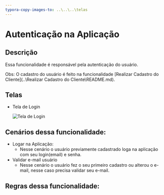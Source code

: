 ```yaml
---
typora-copy-images-to: ..\..\..\telas
---
```


# Autenticação na Aplicação

## Descrição

Essa funcionalidade é responsável pela autenticação do usuário.

Obs: O cadastro do usuário é feito na funcionalidade [Realizar Cadastro do Cliente](..\Realizar Cadastro do Cliente\README.md).

## Telas

- Tela de Login

  ![Tela de Login](C:\Users\mbacefor\gitHUB\estagio2Uni7\2019\01\projetos\e-fiel\telas\telaLogin.png)

## Cenários dessa funcionalidade:

+ Logar na Aplicação:
    - Nesse cenário o usuário previamente cadastrado loga na aplicação com seu login(email) e senha.
+ Validar e-mail usuário
    - Nesse cenário o usuário fez o seu primeiro cadastro ou alterou o e-mail, nesse caso precisa validar seu e-mail.

## Regras dessa funcionalidade:


